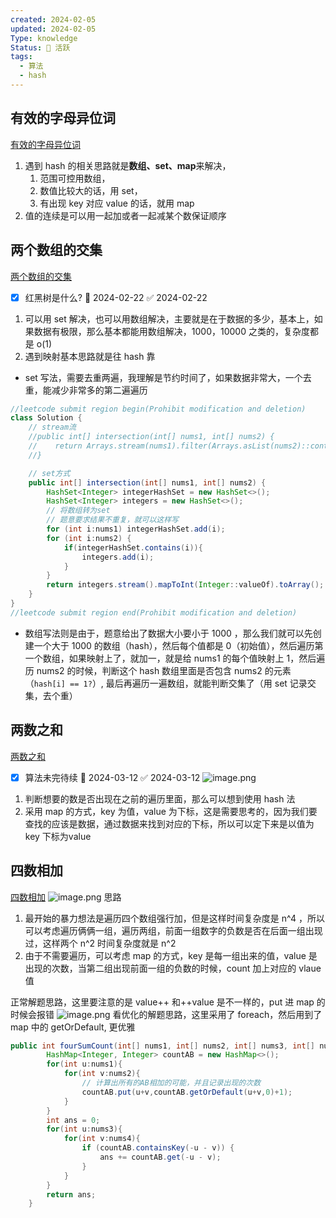 ```yaml
---
created: 2024-02-05
updated: 2024-02-05
Type: knowledge
Status: 🌱 活跃
tags:
  - 算法
  - hash
---
```

## 有效的字母异位词

[有效的字母异位词](https://dwjns0knc7o.feishu.cn/record/F4NFrzCngeZzsPc83O4cYME5nlc)

1. 遇到 hash 的相关思路就是**数组、set、map**来解决，
	1. 范围可控用数组，
	2. 数值比较大的话，用 set，
	3. 有出现 key 对应 value 的话，就用 map
2. 值的连续是可以用一起加或者一起减某个数保证顺序

## 两个数组的交集

[两个数组的交集](https://dwjns0knc7o.feishu.cn/record/R32FrWdyyet6UhcfzmucueESnVc)

- [x] 红黑树是什么? 📅 2024-02-22 ✅ 2024-02-22
1. 可以用 set 解决，也可以用数组解决，主要就是在于数据的多少，基本上，如果数据有极限，那么基本都能用数组解决，1000，10000 之类的，复杂度都是 o(1)
2. 遇到映射基本思路就是往 hash 靠

 - set 写法，需要去重两遍，我理解是节约时间了，如果数据非常大，一个去重，能减少非常多的第二遍遍历
 
```java
//leetcode submit region begin(Prohibit modification and deletion)
class Solution {
    // stream流
    //public int[] intersection(int[] nums1, int[] nums2) {
    //    return Arrays.stream(nums1).filter(Arrays.asList(nums2)::contains).toArray();
    //}

    // set方式
    public int[] intersection(int[] nums1, int[] nums2) {
        HashSet<Integer> integerHashSet = new HashSet<>();
        HashSet<Integer> integers = new HashSet<>();
        // 将数组转为set
        // 题意要求结果不重复，就可以这样写
        for (int i:nums1) integerHashSet.add(i);
        for (int i:nums2) {
            if(integerHashSet.contains(i)){
                integers.add(i);
            }
        }
        return integers.stream().mapToInt(Integer::valueOf).toArray();
    }
}
//leetcode submit region end(Prohibit modification and deletion)
```

- 数组写法则是由于，题意给出了数据大小要小于 1000 ，那么我们就可以先创建一个大于 1000 的数组（hash），然后每个值都是 0（初始值），然后遍历第一个数组，如果映射上了，就加一，就是给 nums1 的每个值映射上 1，然后遍历 nums2 的时候，判断这个 hash 数组里面是否包含 nums2 的元素（`hash[i] == 1?`）, 最后再遍历一遍数组，就能判断交集了（用 set 记录交集，去个重）

## 两数之和
[两数之和](https://dwjns0knc7o.feishu.cn/record/KuBdrAUG5eWoOUcH05rcvSfOncf)
- [x] 算法未完待续 📅 2024-03-12 ✅ 2024-03-12
![image.png](https://obsidian-pic-1317906728.cos.ap-nanjing.myqcloud.com/obsidian/20240312231119.png)

1. 判断想要的数是否出现在之前的遍历里面，那么可以想到使用 hash 法
2. 采用 map 的方式，key 为值，value 为下标，这是需要思考的，因为我们要查找的应该是数据，通过数据来找到对应的下标，所以可以定下来是以值为 key 下标为value

## 四数相加

[四数相加](https://dwjns0knc7o.feishu.cn/record/V79jrjPcreJS4tcxbkuc8goEnRc)
![image.png](https://obsidian-pic-1317906728.cos.ap-nanjing.myqcloud.com/obsidian/20240314231015.png)
思路
1. 最开始的暴力想法是遍历四个数组强行加，但是这样时间复杂度是 n^4 ，所以可以考虑遍历俩俩一组，遍历两组，前面一组数字的负数是否在后面一组出现过，这样两个 n^2 时间复杂度就是 n^2
2. 由于不需要遍历，可以考虑 map 的方式，key 是每一组出来的值，value 是出现的次数，当第二组出现前面一组的负数的时候，count 加上对应的 vlaue 值


正常解题思路，这里要注意的是 value++ 和++value 是不一样的，put 进 map 的时候会报错
![image.png](https://obsidian-pic-1317906728.cos.ap-nanjing.myqcloud.com/obsidian/20240314234353.png)
看优化的解题思路，这里采用了 foreach，然后用到了 map 中的 getOrDefault, 更优雅
```java
public int fourSumCount(int[] nums1, int[] nums2, int[] nums3, int[] nums4) {
        HashMap<Integer, Integer> countAB = new HashMap<>();
        for(int u:nums1){
            for(int v:nums2){
                // 计算出所有的AB相加的可能，并且记录出现的次数
                countAB.put(u+v,countAB.getOrDefault(u+v,0)+1);
            }
        }
        int ans = 0;
        for(int u:nums3){
            for(int v:nums4){
                if (countAB.containsKey(-u - v)) {
                    ans += countAB.get(-u - v);
                }
            }
        }
        return ans;
    }
```

